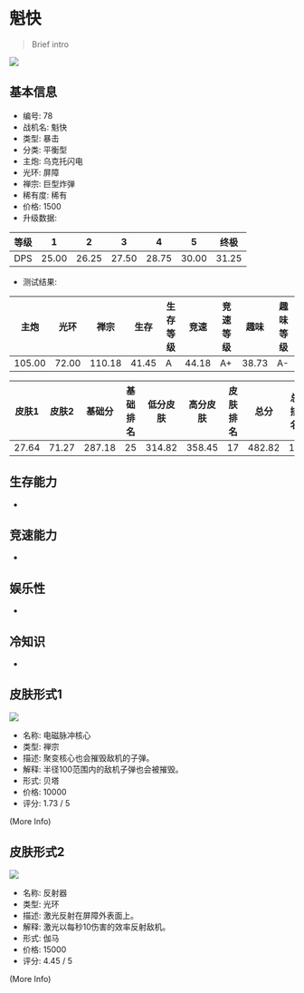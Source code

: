 # 魁快

> Brief intro

<img src="/ships/ship_78.png" style={{zoom:1}}/>

## 基本信息

- 编号: 78
- 战机名: 魁快
- 类型: 暴击
- 分类: 平衡型
- 主炮: 乌克托闪电
- 光环: 屏障
- 禅宗: 巨型炸弹
- 稀有度: 稀有
- 价格: 1500
- 升级数据: 

| 等级 | 1 | 2 | 3 | 4 | 5 | 终极 |
|--|--|--|--|--|--|--|
| DPS | 25.00 | 26.25 | 27.50 | 28.75 | 30.00 | 31.25 |

- 测试结果: 

| 主炮 | 光环 | 禅宗 | 生存 | 生存等级 | 竞速 | 竞速等级 | 趣味 | 趣味等级 |
|--|--|--|--|--|--|--|--|--|
| 105.00 | 72.00 | 110.18 | 41.45 | A | 44.18 | A+ | 38.73 | A- |

| 皮肤1 | 皮肤2 | 基础分 | 基础排名 | 低分皮肤 | 高分皮肤 | 皮肤排名 | 总分 | 总排名 |
|--|--|--|--|--|--|--|--|--|
| 27.64 | 71.27 | 287.18 | 25 | 314.82 | 358.45 | 17 | 482.82 | 17 |

## 生存能力

-

## 竞速能力

-

## 娱乐性

-

## 冷知识

-

## 皮肤形式1

<img src="/ships/ship_78_apex_1.png" style={{zoom:1}}/>

- 名称: 电磁脉冲核心
- 类型: 禅宗
- 描述: 聚变核心也会摧毁敌机的子弹。
- 解释: 半径100范围内的敌机子弹也会被摧毁。
- 形式: 贝塔
- 价格: 10000
- 评分: 1.73 / 5

(More Info)

## 皮肤形式2

<img src="/ships/ship_78_apex_2.png" style={{zoom:1}}/>

- 名称: 反射器
- 类型: 光环
- 描述: 激光反射在屏障外表面上。
- 解释: 激光以每秒10伤害的效率反射敌机。
- 形式: 伽马
- 价格: 15000
- 评分: 4.45 / 5

(More Info)
